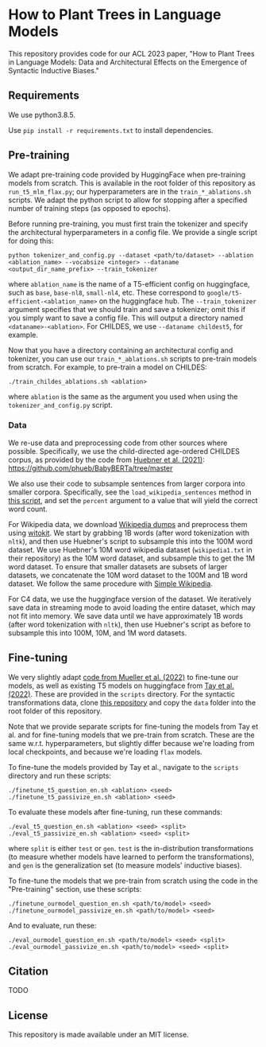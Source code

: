 # How to Plant Trees in Language Models
This repository provides code for our ACL 2023 paper, "How to Plant Trees in Language Models: Data and Architectural Effects on the Emergence of Syntactic Inductive Biases."

## Requirements
We use python3.8.5.

Use `pip install -r requirements.txt` to install dependencies.

## Pre-training
We adapt pre-training code provided by HuggingFace when pre-training models from scratch. This is available in the root folder of this repository as `run_t5_mlm_flax.py`; our hyperparameters are in the `train_*_ablations.sh` scripts. We adapt the python script to allow for stopping after a specified number of training steps (as opposed to epochs).

Before running pre-training, you must first train the tokenizer and specify the architectural hyperparameters in a config file. We provide a single script for doing this:

```
python tokenizer_and_config.py --dataset <path/to/dataset> --ablation <ablation_name> --vocabsize <integer> --dataname <output_dir_name_prefix> --train_tokenizer
```
where `ablation_name` is the name of a T5-efficient config on huggingface, such as `base`, `base-nl8`, `small-nl4`, etc. These correspond to `google/t5-efficient-<ablation_name>` on the huggingface hub. The `--train_tokenizer` argument specifies that we should train and save a tokenizer; omit this if you simply want to save a config file. This will output a directory named `<dataname>-<ablation>`. For CHILDES, we use `--dataname childest5`, for example.

Now that you have a directory containing an architectural config and tokenizer, you can use our `train_*_ablations.sh` scripts to pre-train models from scratch. For example, to pre-train a model on CHILDES:

```
./train_childes_ablations.sh <ablation>
```
where `ablation` is the same as the argument you used when using the `tokenizer_and_config.py` script.

###  Data
We re-use data and preprocessing code from other sources where possible. Specifically, we use the child-directed age-ordered CHILDES corpus, as provided by the code from [Huebner et al. (2021)](https://aclanthology.org/2021.conll-1.49/): https://github.com/phueb/BabyBERTa/tree/master

We also use their code to subsample sentences from larger corpora into smaller corpora. Specifically, see the `load_wikipedia_sentences` method in [this script](https://github.com/phueb/BabyBERTa/blob/dae23f7a968158636f6143e98062e8102902eb4a/babyberta/io.py#L83), and set the `percent` argument to a value that will yield the correct word count.

For Wikipedia data, we download [Wikipedia dumps](https://dumps.wikimedia.org) and preprocess them using [witokit](https://github.com/akb89/witokit). We start by grabbing 1B words (after word tokenization with `nltk`), and then use Huebner's script to subsample this into the 100M word dataset. We use Huebner's 10M word wikipedia dataset (`wikipedia1.txt` in their repository) as the 10M word dataset, and subsample this to get the 1M word dataset. To ensure that smaller datasets are subsets of larger datasets, we concatenate the 10M word dataset to the 100M and 1B word dataset. We follow the same procedure with [Simple Wikipedia](https://dumps.wikimedia.org/simplewiki/).

For C4 data, we use the huggingface version of the dataset. We iteratively save data in streaming mode to avoid loading the entire dataset, which may not fit into memory. We save data until we have approximately 1B words (after word tokenization with `nltk`), then use Huebner's script as before to subsample this into 100M, 10M, and 1M word datasets.

## Fine-tuning
We very slightly adapt [code from Mueller et al. (2022)](https://github.com/sebschu/multilingual-transformations) to fine-tune our models, as well as existing T5 models on huggingface from [Tay et al. (2022)](https://arxiv.org/abs/2109.10686). These are provided in the `scripts` directory. For the syntactic transformations data, clone [this repository](https://github.com/sebschu/multilingual-transformations) and copy the `data` folder into the root folder of this repository.

Note that we provide separate scripts for fine-tuning the models from Tay et al. and for fine-tuning models that we pre-train from scratch. These are the same w.r.t. hyperparameters, but slightly differ because we're loading from local checkpoints, and because we're loading `flax` models.

To fine-tune the models provided by Tay et al., navigate to the `scripts` directory and run these scripts:
```
./finetune_t5_question_en.sh <ablation> <seed>
./finetune_t5_passivize_en.sh <ablation> <seed>
```

To evaluate these models after fine-tuning, run these commands:
```
./eval_t5_question_en.sh <ablation> <seed> <split>
./eval_t5_passivize_en.sh <ablation> <seed> <split>
```
where `split` is either `test` or `gen`. `test` is the in-distribution transformations (to measure whether models have learned to perform the transformations), and `gen` is the generalization set (to measure models' inductive biases).

To fine-tune the models that we pre-train from scratch using the code in the "Pre-training" section, use these scripts:
```
./finetune_ourmodel_question_en.sh <path/to/model> <seed>
./finetune_ourmodel_passivize_en.sh <path/to/model> <seed>
```

And to evaluate, run these:

```
./eval_ourmodel_question_en.sh <path/to/model> <seed> <split>
./eval_ourmodel_passivize_en.sh <path/to/model> <seed> <split>
```

## Citation
TODO

## License
This repository is made available under an MIT license.
